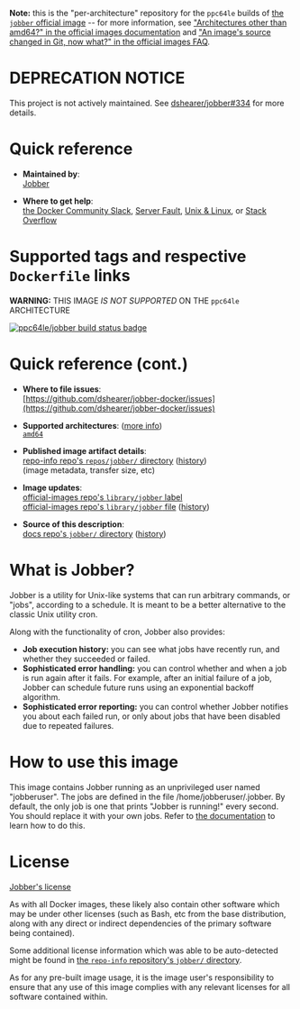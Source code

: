 <!--

********************************************************************************

WARNING:

    DO NOT EDIT "jobber/README.md"

    IT IS AUTO-GENERATED

    (from the other files in "jobber/" combined with a set of templates)

********************************************************************************

-->

**Note:** this is the "per-architecture" repository for the `ppc64le` builds of [the `jobber` official image](https://hub.docker.com/_/jobber) -- for more information, see ["Architectures other than amd64?" in the official images documentation](https://github.com/docker-library/official-images#architectures-other-than-amd64) and ["An image's source changed in Git, now what?" in the official images FAQ](https://github.com/docker-library/faq#an-images-source-changed-in-git-now-what).

# **DEPRECATION NOTICE**

This project is not actively maintained. See [dshearer/jobber#334](https://github.com/dshearer/jobber/pull/334) for more details.

# Quick reference

-	**Maintained by**:  
	[Jobber](https://github.com/dshearer/jobber-docker)

-	**Where to get help**:  
	[the Docker Community Slack](https://dockr.ly/slack), [Server Fault](https://serverfault.com/help/on-topic), [Unix & Linux](https://unix.stackexchange.com/help/on-topic), or [Stack Overflow](https://stackoverflow.com/help/on-topic)

# Supported tags and respective `Dockerfile` links

**WARNING:** THIS IMAGE *IS NOT SUPPORTED* ON THE `ppc64le` ARCHITECTURE

[![ppc64le/jobber build status badge](https://img.shields.io/jenkins/s/https/doi-janky.infosiftr.net/job/multiarch/job/ppc64le/job/jobber.svg?label=ppc64le/jobber%20%20build%20job)](https://doi-janky.infosiftr.net/job/multiarch/job/ppc64le/job/jobber/)

# Quick reference (cont.)

-	**Where to file issues**:  
	[https://github.com/dshearer/jobber-docker/issues](https://github.com/dshearer/jobber-docker/issues)

-	**Supported architectures**: ([more info](https://github.com/docker-library/official-images#architectures-other-than-amd64))  
	[`amd64`](https://hub.docker.com/r/amd64/jobber/)

-	**Published image artifact details**:  
	[repo-info repo's `repos/jobber/` directory](https://github.com/docker-library/repo-info/blob/master/repos/jobber) ([history](https://github.com/docker-library/repo-info/commits/master/repos/jobber))  
	(image metadata, transfer size, etc)

-	**Image updates**:  
	[official-images repo's `library/jobber` label](https://github.com/docker-library/official-images/issues?q=label%3Alibrary%2Fjobber)  
	[official-images repo's `library/jobber` file](https://github.com/docker-library/official-images/blob/master/library/jobber) ([history](https://github.com/docker-library/official-images/commits/master/library/jobber))

-	**Source of this description**:  
	[docs repo's `jobber/` directory](https://github.com/docker-library/docs/tree/master/jobber) ([history](https://github.com/docker-library/docs/commits/master/jobber))

# What is Jobber?

Jobber is a utility for Unix-like systems that can run arbitrary commands, or "jobs", according to a schedule. It is meant to be a better alternative to the classic Unix utility cron.

Along with the functionality of cron, Jobber also provides:

-	**Job execution history:** you can see what jobs have recently run, and whether they succeeded or failed.
-	**Sophisticated error handling:** you can control whether and when a job is run again after it fails. For example, after an initial failure of a job, Jobber can schedule future runs using an exponential backoff algorithm.
-	**Sophisticated error reporting:** you can control whether Jobber notifies you about each failed run, or only about jobs that have been disabled due to repeated failures.

# How to use this image

This image contains Jobber running as an unprivileged user named "jobberuser". The jobs are defined in the file /home/jobberuser/.jobber. By default, the only job is one that prints "Jobber is running!" every second. You should replace it with your own jobs. Refer to [the documentation](https://dshearer.github.io/jobber/doc/v1.4/#jobfile) to learn how to do this.

# License

[Jobber's license](https://github.com/dshearer/jobber/blob/master/LICENSE)

As with all Docker images, these likely also contain other software which may be under other licenses (such as Bash, etc from the base distribution, along with any direct or indirect dependencies of the primary software being contained).

Some additional license information which was able to be auto-detected might be found in [the `repo-info` repository's `jobber/` directory](https://github.com/docker-library/repo-info/tree/master/repos/jobber).

As for any pre-built image usage, it is the image user's responsibility to ensure that any use of this image complies with any relevant licenses for all software contained within.
